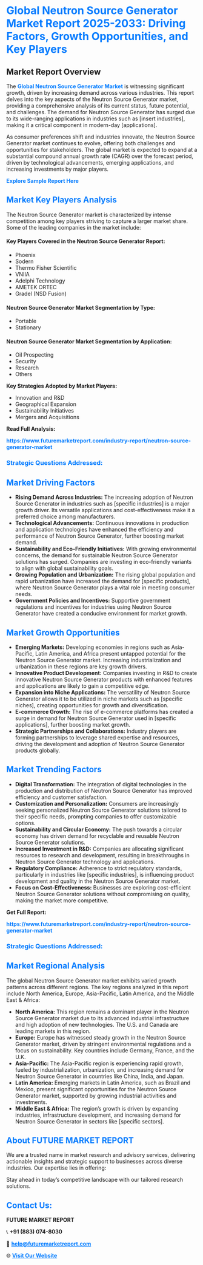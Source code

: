 <h1 style="color: #007BFF;">Global Neutron Source Generator Market Report 2025-2033: Driving Factors, Growth Opportunities, and Key Players</h1>

<section id="overview">
<h2>Market Report Overview</h2>
<p>The <a href="https://www.futuremarketreport.com/industry-report/neutron-source-generator-market" style="color: #007BFF; text-decoration: none;"><strong>Global Neutron Source Generator Market</strong></a> is witnessing significant growth, driven by increasing demand across various industries. This report delves into the key aspects of the Neutron Source Generator market, providing a comprehensive analysis of its current status, future potential, and challenges. The demand for Neutron Source Generator has surged due to its wide-ranging applications in industries such as [insert industries], making it a critical component in modern-day [applications].</p>
<p>As consumer preferences shift and industries innovate, the Neutron Source Generator market continues to evolve, offering both challenges and opportunities for stakeholders. The global market is expected to expand at a substantial compound annual growth rate (CAGR) over the forecast period, driven by technological advancements, emerging applications, and increasing investments by major players.</p>
</section>

<section id="overview">
<p><a href="https://www.futuremarketreport.com/request-sample/reportId=40378" style="color: #007BFF; text-decoration: none;"><strong>Explore Sample Report Here</strong></a></p>
</section>

<section id="key-players">
<h2 style="color: #007BFF;">Market Key Players Analysis</h2>
<p>The Neutron Source Generator market is characterized by intense competition among key players striving to capture a larger market share. Some of the leading companies in the market include:</p>
<h4>Key Players Covered in the Neutron Source Generator Report:</h4>
<ul><li>Phoenix</li><li>Sodern</li><li>Thermo Fisher Scientific</li><li>VNIIA</li><li>Adelphi Technology</li><li>AMETEK ORTEC</li><li>Gradel (NSD Fusion)</li></ul>
<h4>Neutron Source Generator Market Segmentation by Type:</h4>
<ul><li>Portable</li><li>Stationary</li></ul>

<h4>Neutron Source Generator Market Segmentation by Application:</h4>
<ul><li>Oil Prospecting</li><li>Security</li><li>Research</li><li>Others</li></ul>
<p><strong>Key Strategies Adopted by Market Players:</strong></p>
<ul>
<li>Innovation and R&D</li>
<li>Geographical Expansion</li>
<li>Sustainability Initiatives</li>
<li>Mergers and Acquisitions</li>
</ul>
</section>

<section>
<p><strong>Read Full Analysis: </strong></p><a href="https://www.futuremarketreport.com/industry-report/neutron-source-generator-market" style="color: #007BFF; text-decoration: none;"><strong>https://www.futuremarketreport.com/industry-report/neutron-source-generator-market</strong></a>
<h3 style="color: #007BFF;">Strategic Questions Addressed:</h3>
</section>

<section id="driving-factors">
<h2 style="color: #007BFF;">Market Driving Factors</h2>
<ul>
<li><strong>Rising Demand Across Industries:</strong> The increasing adoption of Neutron Source Generator in industries such as [specific industries] is a major growth driver. Its versatile applications and cost-effectiveness make it a preferred choice among manufacturers.</li>
<li><strong>Technological Advancements:</strong> Continuous innovations in production and application technologies have enhanced the efficiency and performance of Neutron Source Generator, further boosting market demand.</li>
<li><strong>Sustainability and Eco-Friendly Initiatives:</strong> With growing environmental concerns, the demand for sustainable Neutron Source Generator solutions has surged. Companies are investing in eco-friendly variants to align with global sustainability goals.</li>
<li><strong>Growing Population and Urbanization:</strong> The rising global population and rapid urbanization have increased the demand for [specific products], where Neutron Source Generator plays a vital role in meeting consumer needs.</li>
<li><strong>Government Policies and Incentives:</strong> Supportive government regulations and incentives for industries using Neutron Source Generator have created a conducive environment for market growth.</li>
</ul>
</section>

<section id="growth-opportunities">
<h2 style="color: #007BFF;">Market Growth Opportunities</h2>
<ul>
<li><strong>Emerging Markets:</strong> Developing economies in regions such as Asia-Pacific, Latin America, and Africa present untapped potential for the Neutron Source Generator market. Increasing industrialization and urbanization in these regions are key growth drivers.</li>
<li><strong>Innovative Product Development:</strong> Companies investing in R&D to create innovative Neutron Source Generator products with enhanced features and applications are likely to gain a competitive edge.</li>
<li><strong>Expansion into Niche Applications:</strong> The versatility of Neutron Source Generator allows it to be utilized in niche markets such as [specific niches], creating opportunities for growth and diversification.</li>
<li><strong>E-commerce Growth:</strong> The rise of e-commerce platforms has created a surge in demand for Neutron Source Generator used in [specific applications], further boosting market growth.</li>
<li><strong>Strategic Partnerships and Collaborations:</strong> Industry players are forming partnerships to leverage shared expertise and resources, driving the development and adoption of Neutron Source Generator products globally.</li>
</ul>
</section>

<section id="trending-factors">
<h2 style="color: #007BFF;">Market Trending Factors</h2>
<ul>
<li><strong>Digital Transformation:</strong> The integration of digital technologies in the production and distribution of Neutron Source Generator has improved efficiency and customer satisfaction.</li>
<li><strong>Customization and Personalization:</strong> Consumers are increasingly seeking personalized Neutron Source Generator solutions tailored to their specific needs, prompting companies to offer customizable options.</li>
<li><strong>Sustainability and Circular Economy:</strong> The push towards a circular economy has driven demand for recyclable and reusable Neutron Source Generator solutions.</li>
<li><strong>Increased Investment in R&D:</strong> Companies are allocating significant resources to research and development, resulting in breakthroughs in Neutron Source Generator technology and applications.</li>
<li><strong>Regulatory Compliance:</strong> Adherence to strict regulatory standards, particularly in industries like [specific industries], is influencing product development and quality in the Neutron Source Generator market.</li>
<li><strong>Focus on Cost-Effectiveness:</strong> Businesses are exploring cost-efficient Neutron Source Generator solutions without compromising on quality, making the market more competitive.</li>
</ul>
</section>

<section>
<p><strong>Get Full Report: </strong></p><a href="https://www.futuremarketreport.com/industry-report/neutron-source-generator-market" style="color: #007BFF; text-decoration: none;"><strong>https://www.futuremarketreport.com/industry-report/neutron-source-generator-market</strong></a>
<h3 style="color: #007BFF;">Strategic Questions Addressed:</h3>
</section>


<section id="regional-analysis">
<h2 style="color: #007BFF;">Market Regional Analysis</h2>
<p>The global Neutron Source Generator market exhibits varied growth patterns across different regions. The key regions analyzed in this report include North America, Europe, Asia-Pacific, Latin America, and the Middle East & Africa:</p>
<ul>
<li><strong>North America:</strong> This region remains a dominant player in the Neutron Source Generator market due to its advanced industrial infrastructure and high adoption of new technologies. The U.S. and Canada are leading markets in this region.</li>
<li><strong>Europe:</strong> Europe has witnessed steady growth in the Neutron Source Generator market, driven by stringent environmental regulations and a focus on sustainability. Key countries include Germany, France, and the U.K.</li>
<li><strong>Asia-Pacific:</strong> The Asia-Pacific region is experiencing rapid growth, fueled by industrialization, urbanization, and increasing demand for Neutron Source Generator in countries like China, India, and Japan.</li>
<li><strong>Latin America:</strong> Emerging markets in Latin America, such as Brazil and Mexico, present significant opportunities for the Neutron Source Generator market, supported by growing industrial activities and investments.</li>
<li><strong>Middle East & Africa:</strong> The region’s growth is driven by expanding industries, infrastructure development, and increasing demand for Neutron Source Generator in sectors like [specific sectors].</li>
</ul>
</section>

<footer>
<h2 style="color: #007BFF;">About FUTURE MARKET REPORT</h2>
<p>We are a trusted name in market research and advisory services, delivering actionable insights and strategic support to businesses across diverse industries. Our expertise lies in offering:</p>

<p>Stay ahead in today’s competitive landscape with our tailored research solutions.</p>

<h2 style="color: #007BFF;">Contact Us:</h2>
<p><strong>FUTURE MARKET REPORT</strong></p>
<p>📞 <strong>+91 (883) 074-8030</strong></p>
<p>📧 <strong><a href="mailto:help@futuremarketreport.com" style="color: #007BFF;">help@futuremarketreport.com</a></strong></p>
<p>🌐 <strong><a href="https://www.futuremarketreport.com/" style="color: #007BFF;">Visit Our Website</a></strong></p>
</footer>